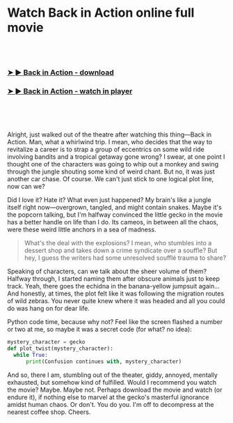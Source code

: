 <h1>Watch Back in Action online full movie</h1>


<br><br>

<h3><a href="https://Christophers-papotapri1987.github.io/ohwlpcncmw/">➤ ► Back in Action - download</a></h3> 
<h3><a href="https://Christophers-papotapri1987.github.io/ohwlpcncmw/">➤ ► Back in Action - watch in player</a></h3>


<br><br><br>


Alright, just walked out of the theatre after watching this thing—Back in Action. Man, what a whirlwind trip. I mean, who decides that the way to revitalize a career is to strap a group of eccentrics on some wild ride involving bandits and a tropical getaway gone wrong? I swear, at one point I thought one of the characters was going to whip out a monkey and swing through the jungle shouting some kind of weird chant. But no, it was just another car chase. Of course. We can't just stick to one logical plot line, now can we?

Did I love it? Hate it? What even just happened? My brain's like a jungle itself right now—overgrown, tangled, and might contain snakes. Maybe it's the popcorn talking, but I'm halfway convinced the little gecko in the movie has a better handle on life than I do. Its cameos, in between all the chaos, were these weird little anchors in a sea of madness.

> What's the deal with the explosions? I mean, who stumbles into a dessert shop and takes down a crime syndicate over a souffle? But hey, I guess the writers had some unresolved soufflé trauma to share?

Speaking of characters, can we talk about the sheer volume of them? Halfway through, I started naming them after obscure animals just to keep track. Yeah, there goes the echidna in the banana-yellow jumpsuit again... And honestly, at times, the plot felt like it was following the migration routes of wild zebras. You never quite knew where it was headed and all you could do was hang on for dear life.

Python code time, because why not? Feel like the screen flashed a number or two at me, so maybe it was a secret code (for what? no idea):

```python
mystery_character = gecko
def plot_twist(mystery_character):
  while True:
      print(Confusion continues with, mystery_character)
```

And so, there I am, stumbling out of the theater, giddy, annoyed, mentally exhausted, but somehow kind of fulfilled. Would I recommend you watch the movie? Maybe. Maybe not. Perhaps download the movie and watch (or endure it), if nothing else to marvel at the gecko's masterful ignorance amidst human chaos. Or don't. You do you. I'm off to decompress at the nearest coffee shop. Cheers.
